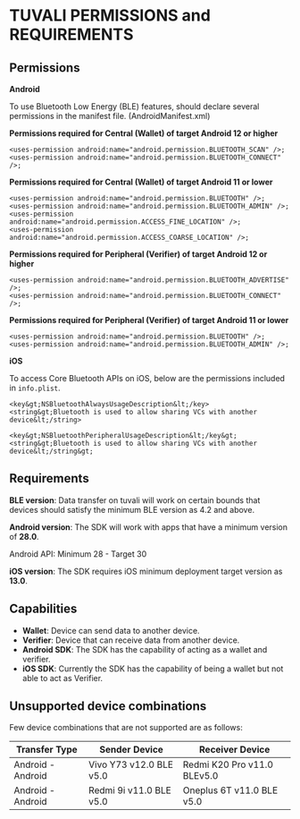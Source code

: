 # TUVALI PERMISSIONS and REQUIREMENTS

## Permissions

**Android**

To use Bluetooth Low Energy (BLE) features, should declare several permissions in the manifest file. (AndroidManifest.xml)

**Permissions required for Central (Wallet) of target Android 12 or higher**

```
<uses-permission android:name="android.permission.BLUETOOTH_SCAN" />;
<uses-permission android:name="android.permission.BLUETOOTH_CONNECT" />;
```

**Permissions required for Central (Wallet) of target Android 11 or lower**

```
<uses-permission android:name="android.permission.BLUETOOTH" />;
<uses-permission android:name="android.permission.BLUETOOTH_ADMIN" />;
<uses-permission android:name="android.permission.ACCESS_FINE_LOCATION" />;
<uses-permission android:name="android.permission.ACCESS_COARSE_LOCATION" />;
```

**Permissions required for Peripheral (Verifier) of target Android 12 or higher**

```
<uses-permission android:name="android.permission.BLUETOOTH_ADVERTISE" />;
<uses-permission android:name="android.permission.BLUETOOTH_CONNECT" />;
```

**Permissions required for Peripheral (Verifier) of target Android 11 or lower**

```
<uses-permission android:name="android.permission.BLUETOOTH" />;
<uses-permission android:name="android.permission.BLUETOOTH_ADMIN" />;
```

**iOS**

To access Core Bluetooth APIs on iOS, below are the permissions included in `info.plist`.

```
<key&gt;NSBluetoothAlwaysUsageDescription&lt;/key>
<string&gt;Bluetooth is used to allow sharing VCs with another device&lt;/string>

<key&gt;NSBluetoothPeripheralUsageDescription&lt;/key&gt;
<string&gt;Bluetooth is used to allow sharing VCs with another device&lt;/string&gt;
```

## Requirements

**BLE version**:
Data transfer on tuvali will work on certain bounds that devices should satisfy the minimum BLE version as 4.2 and above.

**Android version**:
The SDK will work with apps that have a minimum version of **28.0**.

Android API: Minimum 28 - Target 30

**iOS version**:
The SDK requires iOS minimum deployment target version as **13.0**.

## Capabilities

* **Wallet**: Device can send data to another device.
* **Verifier**: Device that can receive data from another device.
* **Android SDK**: The SDK has the capability of acting as a wallet and verifier.
* **iOS SDK**: Currently the SDK has the capability of being a wallet but not able to act as Verifier.

## Unsupported device combinations 

Few device combinations that are not supported are as follows:

| **Transfer Type**     | **Sender Device**          | **Receiver Device**  |
| ----------------- | ----------------------- | --------------------------- |
| Android - Android | Vivo Y73 v12.0 BLE v5.0 | Redmi K20 Pro v11.0 BLEv5.0 |
| Android - Android | Redmi 9i v11.0 BLE v5.0 | Oneplus 6T v11.0 BLE v5.0   |
